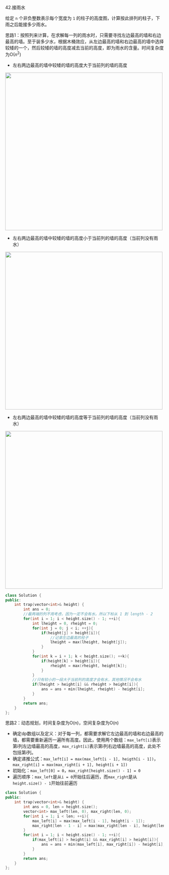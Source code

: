 42.接雨水

给定 `n` 个非负整数表示每个宽度为 `1` 的柱子的高度图，计算按此排列的柱子，下雨之后能接多少雨水。

 思路1：按照列来计算，在求解每一列的雨水时，只需要寻找左边最高的墙和右边最高的墙。至于装多少水，根据木桶效应，从左边最高的墙和右边最高的墙中选择较矮的一个，然后较矮的墙的高度减去当前的高度，即为雨水的含量。时间复杂度为O($n^2$)

- 左右两边最高的墙中较矮的墙的高度大于当前列的墙的高度

<img src='D:\Data_Structures_and_Algorithms\image\42.接雨水1.png' width="500"/>

- 左右两边最高的墙中较矮的墙的高度小于当前列的墙的高度（当前列没有雨水）

<img src='D:\Data_Structures_and_Algorithms\image\42.接雨水2.png' width="500"/>

- 左右两边最高的墙中较矮的墙的高度等于当前列的墙的高度（当前列没有雨水）

<img src='D:\Data_Structures_and_Algorithms\image\42.接雨水3.png' width="500"/>

```C++
class Solution {
public:
    int trap(vector<int>& height) {
        int ans = 0;
        //最两端的列不用考虑，因为一定不会有水。所以下标从 1 到 length - 2
        for(int i = 1; i < height.size() - 1; ++i){
            int lheight = 0, rheight = 0;
            for(int j = 0; j < i; ++j){
                if(height[j] > height[i]){
                    //记录左边最高的柱子
                    lheight = max(lheight, height[j]);
                }
            }
            for(int k = i + 1; k < height.size(); ++k){
                if(height[k] > height[i]){
                    rheight = max(rheight, height[k]);
                }
            }
            //只有较小的一段大于当前列的高度才会有水，其他情况不会有水
            if(lheight > height[i] && rheight > height[i]){
                ans = ans + min(lheight, rheight) - height[i];
            }
        }
        return ans;
    }
};
```

思路2：动态规划，时间复杂度为O(n)，空间复杂度为O(n)

- 确定dp数组以及定义：对于每一列，都需要求解它左边最高的墙和右边最高的墙，都需要重新遍历一遍所有高度。因此，使用两个数组：`max_left[i]`表示第i列左边墙最高的高度，`max_right[i]`表示第i列右边墙最高的高度，此处不包括第i列。
- 确定递推公式：`max_left[i] = max(max_left[i - 1], heigth[i - 1])`，`max_right[i] = max(max_right[i + 1], height[i + 1])`
- 初始化：`max_left[0] = 0`，`max_right[height.size() - 1] = 0`
- 遍历顺序：`max_left`是从`i = 0`开始往后遍历，而`max_right`是从`height.size() - 1`开始往前遍历

```C++
class Solution {
public:
    int trap(vector<int>& height) {
        int ans = 0, len = height.size();
        vector<int> max_left(len, 0), max_right(len, 0);
        for(int i = 1; i < len; ++i){
            max_left[i] = max(max_left[i - 1], height[i - 1]);
            max_right[len - 1 - i] = max(max_right[len - i], height[len - i]);
        }
        for(int i = 1; i < height.size() - 1; ++i){
            if(max_left[i] > height[i] && max_right[i] > height[i]){
                ans = ans + min(max_left[i], max_right[i]) - height[i];
            }
        }
        return ans;
    }
};
```

